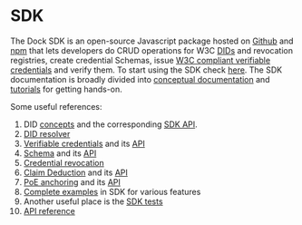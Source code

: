 # SDK

The Dock SDK is an open-source Javascript package hosted on [Github](https://github.com/docknetwork/sdk) and [npm](https://www.npmjs.com/package/@docknetwork/sdk) that lets developers do CRUD operations for W3C [DIDs](https://www.w3.org/TR/did-core/) and revocation registries, create credential Schemas, issue [W3C compliant verifiable credentials](https://www.w3.org/TR/vc-data-model/) and verify them. To start using the SDK check [here](https://docknetwork.github.io/sdk/tutorials/introduction.html). The SDK documentation is broadly divided into [conceptual documentation](https://docknetwork.github.io/sdk/tutorials/concepts.html) and [tutorials](https://docknetwork.github.io/sdk/tutorials/tutorials.html) for getting hands-on.

Some useful references:

1. DID [concepts](https://docknetwork.github.io/sdk/tutorials/concepts_did.html) and the corresponding [SDK API](https://docknetwork.github.io/sdk/tutorials/tutorial_did.html).
2. [DID resolver](https://docknetwork.github.io/sdk/tutorials/tutorial_resolver.html)
3. [Verifiable credentials](https://docknetwork.github.io/sdk/tutorials/concepts_vcdm.html) and its [API](https://docknetwork.github.io/sdk/tutorials/tutorial_ipv.html)
4. [Schema](https://docknetwork.github.io/sdk/tutorials/concepts_blobs_schemas.html) and its [API](https://docknetwork.github.io/sdk/tutorials/tutorial_blobs_schemas.html)
5. [Credential revocation](https://docknetwork.github.io/sdk/tutorials/tutorial_revocation.html)
1. [Claim Deduction](https://docknetwork.github.io/sdk/tutorials/concepts_claim_deduction.html) and its [API](https://docknetwork.github.io/sdk/tutorials/tutorial_claim_deduction.html)
1. [PoE anchoring](https://docknetwork.github.io/sdk/tutorials/concepts_poe_anchors.html) and its [API](https://docknetwork.github.io/sdk/tutorials/tutorial_poe_anchors.html)
6. [Complete examples](https://github.com/docknetwork/sdk/tree/master/example) in SDK for various features 
7. Another useful place is the [SDK tests](https://github.com/docknetwork/sdk/tree/master/tests)
8. [API reference](https://docknetwork.github.io/sdk/reference/)
